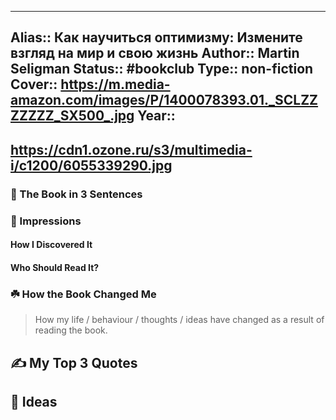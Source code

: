 
---
Alias:: Как научиться оптимизму: Измените взгляд на мир и свою жизнь
Author:: Martin Seligman
Status:: #bookclub 
Type:: non-fiction
Cover:: https://m.media-amazon.com/images/P/1400078393.01._SCLZZZZZZZ_SX500_.jpg
Year::
---
https://cdn1.ozone.ru/s3/multimedia-i/c1200/6055339290.jpg
---

### 🚀 The Book in 3 Sentences

### 🎨 Impressions

#### How I Discovered It

#### Who Should Read It?

### ☘️ How the Book Changed Me

> How my life / behaviour / thoughts / ideas have changed as a result of reading the book.

## ✍️ My Top 3 Quotes

## 📒 Ideas